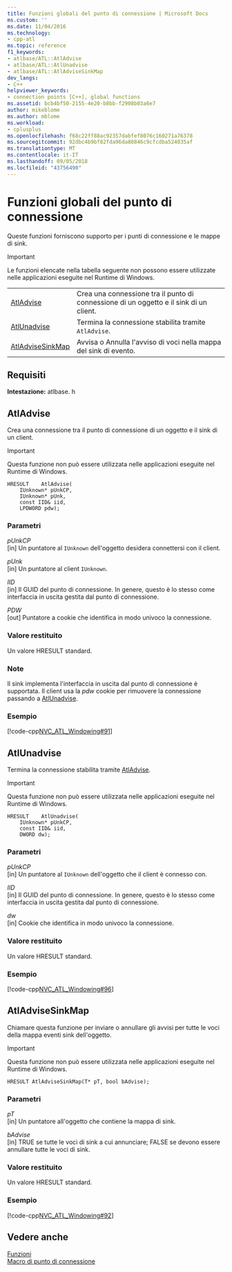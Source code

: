 ```yaml
---
title: Funzioni globali del punto di connessione | Microsoft Docs
ms.custom: ''
ms.date: 11/04/2016
ms.technology:
- cpp-atl
ms.topic: reference
f1_keywords:
- atlbase/ATL::AtlAdvise
- atlbase/ATL::AtlUnadvise
- atlbase/ATL::AtlAdviseSinkMap
dev_langs:
- C++
helpviewer_keywords:
- connection points [C++], global functions
ms.assetid: bcb4bf50-2155-4e20-b8bb-f2908b03a6e7
author: mikeblome
ms.author: mblome
ms.workload:
- cplusplus
ms.openlocfilehash: f68c22ff88ac92357dabfef8076c160271a76378
ms.sourcegitcommit: 92dbc4b9bf82fda96da80846c9cfcdba524035af
ms.translationtype: MT
ms.contentlocale: it-IT
ms.lasthandoff: 09/05/2018
ms.locfileid: "43756490"
---
```

# <a name="connection-point-global-functions"></a>Funzioni globali del punto di connessione

Queste funzioni forniscono supporto per i punti di connessione e le mappe di sink.

> [!IMPORTANT]
>  Le funzioni elencate nella tabella seguente non possono essere utilizzate nelle applicazioni eseguite nel Runtime di Windows.

|||
|-|-|
|[AtlAdvise](#atladvise)|Crea una connessione tra il punto di connessione di un oggetto e il sink di un client.|
|[AtlUnadvise](#atlunadvise)|Termina la connessione stabilita tramite `AtlAdvise`.|
|[AtlAdviseSinkMap](#atladvisesinkmap)|Avvisa o Annulla l'avviso di voci nella mappa del sink di evento.|  

## <a name="requirements"></a>Requisiti

**Intestazione:** atlbase. h

##  <a name="atladvise"></a>  AtlAdvise

Crea una connessione tra il punto di connessione di un oggetto e il sink di un client.

> [!IMPORTANT]
>  Questa funzione non può essere utilizzata nelle applicazioni eseguite nel Runtime di Windows.

```
HRESULT    AtlAdvise(
    IUnknown* pUnkCP,
    IUnknown* pUnk,
    const IID& iid,
    LPDWORD pdw);
```

### <a name="parameters"></a>Parametri

*pUnkCP*  
[in] Un puntatore al `IUnknown` dell'oggetto desidera connettersi con il client.

*pUnk*  
[in] Un puntatore al client `IUnknown`.

*IID*  
[in] Il GUID del punto di connessione. In genere, questo è lo stesso come interfaccia in uscita gestita dal punto di connessione.

*PDW*  
[out] Puntatore a cookie che identifica in modo univoco la connessione.

### <a name="return-value"></a>Valore restituito

Un valore HRESULT standard.

### <a name="remarks"></a>Note

Il sink implementa l'interfaccia in uscita dal punto di connessione è supportata. Il client usa la *pdw* cookie per rimuovere la connessione passando a [AtlUnadvise](#atlunadvise).

### <a name="example"></a>Esempio

[!code-cpp[NVC_ATL_Windowing#91](../../atl/codesnippet/cpp/connection-point-global-functions_1.cpp)]

##  <a name="atlunadvise"></a>  AtlUnadvise

Termina la connessione stabilita tramite [AtlAdvise](#atladvise).

> [!IMPORTANT]
>  Questa funzione non può essere utilizzata nelle applicazioni eseguite nel Runtime di Windows.

```
HRESULT    AtlUnadvise(
    IUnknown* pUnkCP,
    const IID& iid,
    DWORD dw);
```

### <a name="parameters"></a>Parametri

*pUnkCP*  
[in] Un puntatore al `IUnknown` dell'oggetto che il client è connesso con.

*IID*  
[in] Il GUID del punto di connessione. In genere, questo è lo stesso come interfaccia in uscita gestita dal punto di connessione.

*dw*  
[in] Cookie che identifica in modo univoco la connessione.

### <a name="return-value"></a>Valore restituito

Un valore HRESULT standard.

### <a name="example"></a>Esempio

[!code-cpp[NVC_ATL_Windowing#96](../../atl/codesnippet/cpp/connection-point-global-functions_2.cpp)]

##  <a name="atladvisesinkmap"></a>  AtlAdviseSinkMap

Chiamare questa funzione per inviare o annullare gli avvisi per tutte le voci della mappa eventi sink dell'oggetto.

> [!IMPORTANT]
>  Questa funzione non può essere utilizzata nelle applicazioni eseguite nel Runtime di Windows.

```
HRESULT AtlAdviseSinkMap(T* pT, bool bAdvise);
```

### <a name="parameters"></a>Parametri

*pT*  
[in] Un puntatore all'oggetto che contiene la mappa di sink.

*bAdvise*  
[in] TRUE se tutte le voci di sink a cui annunciare; FALSE se devono essere annullare tutte le voci di sink.

### <a name="return-value"></a>Valore restituito

Un valore HRESULT standard.

### <a name="example"></a>Esempio

[!code-cpp[NVC_ATL_Windowing#92](../../atl/codesnippet/cpp/connection-point-global-functions_3.h)]

## <a name="see-also"></a>Vedere anche

[Funzioni](../../atl/reference/atl-functions.md)   
[Macro di punto di connessione](../../atl/reference/connection-point-macros.md)
